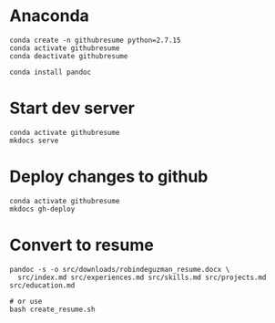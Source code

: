 # Anaconda
```
conda create -n githubresume python=2.7.15
conda activate githubresume
conda deactivate githubresume

conda install pandoc
```

# Start dev server
```
conda activate githubresume
mkdocs serve
```

# Deploy changes to github
```
conda activate githubresume
mkdocs gh-deploy
```

# Convert to resume
```
pandoc -s -o src/downloads/robindeguzman_resume.docx \
  src/index.md src/experiences.md src/skills.md src/projects.md src/education.md

# or use
bash create_resume.sh
```

